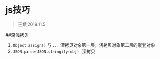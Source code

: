 # js技巧

> 王斌 2019.11.5

##深浅拷贝

1. ```Object.assign()``` 与 ```...```  深拷贝对象第一层，浅拷贝对象第二层的嵌套对象
2. ```JSON.parse(JSON.stringify(obj))``` 深拷贝



